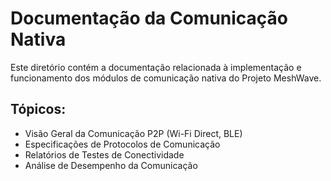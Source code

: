 # Documentação da Comunicação Nativa

Este diretório contém a documentação relacionada à implementação e funcionamento dos módulos de comunicação nativa do Projeto MeshWave.

## Tópicos:

*   Visão Geral da Comunicação P2P (Wi-Fi Direct, BLE)
*   Especificações de Protocolos de Comunicação
*   Relatórios de Testes de Conectividade
*   Análise de Desempenho da Comunicação


